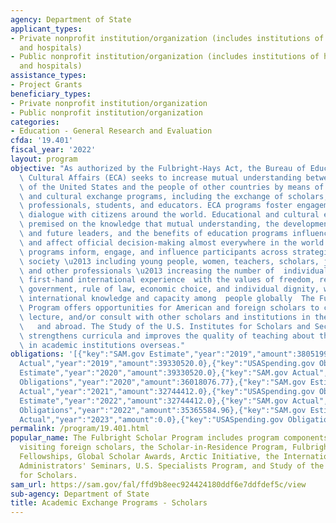 ```yaml
---
agency: Department of State
applicant_types:
- Private nonprofit institution/organization (includes institutions of higher education
  and hospitals)
- Public nonprofit institution/organization (includes institutions of higher education
  and hospitals)
assistance_types:
- Project Grants
beneficiary_types:
- Private nonprofit institution/organization
- Public nonprofit institution/organization
categories:
- Education - General Research and Evaluation
cfda: '19.401'
fiscal_year: '2022'
layout: program
objective: "As authorized by the Fulbright-Hays Act, the Bureau of Educational and\
  \ Cultural Affairs (ECA) seeks to increase mutual understanding between the people\
  \ of the United States and the people of other countries by means of educational\
  \ and cultural exchange programs, including the exchange of scholars, researchers,\
  \ professionals, students, and educators. ECA programs foster engagement and encourage\
  \ dialogue with citizens around the world. Educational and cultural engagement is\
  \ premised on the knowledge that mutual understanding, the development of leaders\
  \ and future leaders, and the benefits of education programs influence societies\
  \ and affect official decision-making almost everywhere in the world today. ECA\
  \ programs inform, engage, and influence participants across strategic sectors of\
  \ society \u2013 including young people, women, teachers, scholars, journalists,\
  \ and other professionals \u2013 increasing the number of  individuals who have\
  \ first-hand international experience  with the values of freedom, representative\
  \ government, rule of law, economic choice, and individual dignity, while building\
  \ international knowledge and capacity among  people globally  The Fulbright Scholar\
  \ Program offers opportunities for American and foreign scholars to conduct research,\
  \ lecture, and/or consult with other scholars and institutions in the  United States\
  \   and abroad. The Study of the U.S. Institutes for Scholars and Secondary Educators\
  \ strengthens curricula and improves the quality of teaching about the United States\
  \ in academic institutions overseas."
obligations: '[{"key":"SAM.gov Estimate","year":"2019","amount":38051996.0},{"key":"SAM.gov
  Actual","year":"2019","amount":39330520.0},{"key":"USASpending.gov Obligations","year":"2019","amount":36642976.49},{"key":"SAM.gov
  Estimate","year":"2020","amount":39330520.0},{"key":"SAM.gov Actual","year":"2020","amount":37035569.0},{"key":"USASpending.gov
  Obligations","year":"2020","amount":36018076.77},{"key":"SAM.gov Estimate","year":"2021","amount":37035569.0},{"key":"SAM.gov
  Actual","year":"2021","amount":32744412.0},{"key":"USASpending.gov Obligations","year":"2021","amount":32090292.48},{"key":"SAM.gov
  Estimate","year":"2022","amount":32744412.0},{"key":"SAM.gov Actual","year":"2022","amount":35382974.0},{"key":"USASpending.gov
  Obligations","year":"2022","amount":35365584.96},{"key":"SAM.gov Estimate","year":"2023","amount":35382974.0},{"key":"SAM.gov
  Actual","year":"2023","amount":0.0},{"key":"USASpending.gov Obligations","year":"2023","amount":27936099.58}]'
permalink: /program/19.401.html
popular_name: The Fulbright Scholar Program includes program components for U.S. scholars,
  visiting foreign scholars, the Scholar-in-Residence Program, Fulbright Public Policy
  Fellowships, Global Scholar Awards, Arctic Initiative, the International Education
  Administrators' Seminars, U.S. Specialists Program, and Study of the U.S. Institutes
  for Scholars.
sam_url: https://sam.gov/fal/ffd9b8eec924424180ddf6e7ddfdef5c/view
sub-agency: Department of State
title: Academic Exchange Programs - Scholars
---
```

